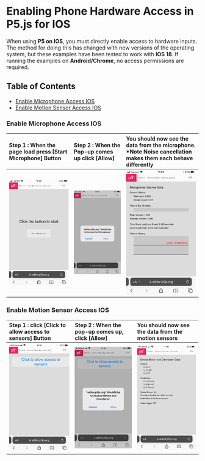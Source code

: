 # Enabling Phone Hardware Access in P5.js for IOS
When using **P5 on IOS**, you must directly enable access to hardware inputs. The method for doing this has changed with new versions of the operating system, but these examples have been tested to work with **IOS 18**. If running the examples on **Android/Chrome**, no access permissions are required.

## Table of Contents
- [Enable Microphone Access IOS](#enable-microphone-access-ios)
- [Enable Motion Sensor Access IOS](#enable-motion-sensor-access-ios)

### Enable Microphone Access IOS

Step 1 : When the page load press [Start Microphone] Button | Step 2 : When the Pop-up comes up click [Allow] | You should now see the data from the microphone. *Note Noise cancellation makes them each behave differently
:--- | :--- | :---
![](../images/microphone_1.jpg) | ![](../images/microphone_2.jpg) | ![](../images/microphone_3.jpg)

### Enable Motion Sensor Access IOS

Step 1 : click [Click to allow access to sensors] Button | Step 2 : When the pop-up comes up, click [Allow] | You should now see the data from the motion sensors
:--- | :--- | :---
![](../images/motion_1.jpg) | ![](../images/motion_2.jpg) | ![](../images/motion_3.jpg)